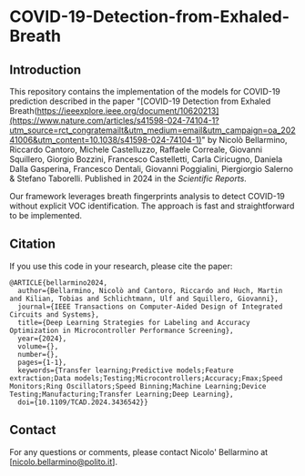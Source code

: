 # COVID-19-Detection-from-Exhaled-Breath

## Introduction

This repository contains the implementation of the models for COVID-19 prediction described in the paper "[COVID-19 Detection from Exhaled Breath(https://ieeexplore.ieee.org/document/10620213](https://www.nature.com/articles/s41598-024-74104-1?utm_source=rct_congratemailt&utm_medium=email&utm_campaign=oa_20241006&utm_content=10.1038/s41598-024-74104-1)" by Nicolò Bellarmino, Riccardo Cantoro, Michele Castelluzzo, Raffaele Correale, Giovanni Squillero, Giorgio Bozzini, Francesco Castelletti, Carla Ciricugno, Daniela Dalla Gasperina, Francesco Dentali, Giovanni Poggialini, Piergiorgio Salerno & Stefano Taborelli. Published in 2024 in the *Scientific Reports*. 

Our framework leverages breath fingerprints analysis to detect COVID-19 without explicit VOC identification. The approach is fast and straightforward to be implemented.

## Citation

If you use this code in your research, please cite the paper:

```
@ARTICLE{bellarmino2024,
  author={Bellarmino, Nicolò and Cantoro, Riccardo and Huch, Martin and Kilian, Tobias and Schlichtmann, Ulf and Squillero, Giovanni},
  journal={IEEE Transactions on Computer-Aided Design of Integrated Circuits and Systems}, 
  title={Deep Learning Strategies for Labeling and Accuracy Optimization in Microcontroller Performance Screening}, 
  year={2024},
  volume={},
  number={},
  pages={1-1},
  keywords={Transfer learning;Predictive models;Feature extraction;Data models;Testing;Microcontrollers;Accuracy;Fmax;Speed Monitors;Ring Oscillators;Speed Binning;Machine Learning;Device Testing;Manufacturing;Transfer Learning;Deep Learning},
  doi={10.1109/TCAD.2024.3436542}}
```

## Contact

For any questions or comments, please contact Nicolo' Bellarmino at [nicolo.bellarmino@polito.it].
